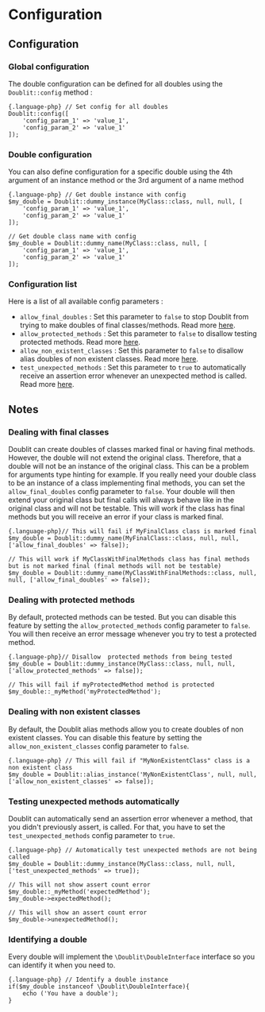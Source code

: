 # Configuration

## Configuration

### Global configuration
The double configuration can be defined for all doubles using the `Doublit::config` method :</p>
    
    {.language-php} // Set config for all doubles
    Doublit::config([
        'config_param_1' => 'value_1',
        'config_param_2' => 'value_1'
    ]);
   
### Double configuration
You can also define configuration for a specific double using the 4th argument of an instance method or the 3rd argument of a name method</p>

    {.language-php} // Get double instance with config
    $my_double = Doublit::dummy_instance(MyClass::class, null, null, [
        'config_param_1' => 'value_1',
        'config_param_2' => 'value_1'
    ]);
    
    // Get double class name with config
    $my_double = Doublit::dummy_name(MyClass::class, null, [
        'config_param_1' => 'value_1',
        'config_param_2' => 'value_1'
    ]);
    
### Configuration list
Here is a list of all available config parameters :

- `allow_final_doubles` : Set this parameter to `false` to stop Doublit from trying to make doubles of final classes/methods. Read more [here](#dealing-with-final-classes).
- `allow_protected_methods` : Set this parameter to `false` to disallow testing protected methods. Read more [here](#dealing-with-protected-methods).
- `allow_non_existent_classes` : Set this parameter to `false` to disallow alias doubles of non existent classes. Read more [here](#dealing-with-non-existent-methods).
- `test_unexpected_methods` : Set this parameter to `true` to automatically receive an assertion error whenever an unexpected method is called. Read more [here](#testing-unexpected-methods-automatically).

## Notes

### Dealing with final classes
Doublit can create doubles of classes marked final or having final methods. However, the double will not extend the original class. Therefore, that a double will not be an instance of the original class. This can be a problem for arguments type hinting for example.
If you really need your double class to be an instance of a class implementing final methods, you can set the `allow_final_doubles` config parameter to `false`. Your double will then extend your original class but final calls will always behave like in the original class and will not be testable. This will work if the class has final methods but you will receive an error if your class is marked final.

    {.language-php}// This will fail if MyFinalClass class is marked final
    $my_double = Doublit::dummy_name(MyFinalClass::class, null, null, ['allow_final_doubles' => false]);
    
    // This will work if MyClassWithFinalMethods class has final methods but is not marked final (final methods will not be testable)
    $my_double = Doublit::dummy_name(MyClassWithFinalMethods::class, null, null, ['allow_final_doubles' => false]);
  
### Dealing with protected methods
By default, protected methods can be tested. But you can disable this feature by setting the `allow_protected_methods` config parameter to `false`. You will then receive an error message whenever you try to test a protected method.
    
    {.language-php}// Disallow  protected methods from being tested
    $my_double = Doublit::dummy_instance(MyClass::class, null, null, ['allow_protected_methods' => false]);
    
    // This will fail if myProtectedMethod method is protected
    $my_double::_myMethod('myProtectedMethod');
    
### Dealing with non existent classes
By default, the Doublit alias methods allow you to create doubles of non existent classes. You can disable this feature by setting the `allow_non_existent_classes` config parameter to `false`.
    
    {.language-php} // This will fail if "MyNonExistentClass" class is a non existent class
    $my_double = Doublit::alias_instance('MyNonExistentClass', null, null, ['allow_non_existent_classes' => false]);
    
### Testing unexpected methods automatically
Doublit can automatically send an assertion error whenever a method, that you didn't previously assert, is called. For that, you have to set the `test_unexpected_methods` config parameter to `true`.
            
    {.language-php} // Automatically test unexpected methods are not being called
    $my_double = Doublit::dummy_instance(MyClass::class, null, null, ['test_unexpected_methods' => true]);
    
    // This will not show assert count error
    $my_double::_myMethod('expectedMethod');
    $my_double->expectedMethod();
    
    // This will show an assert count error
    $my_double->unexpectedMethod();

       
### Identifying a double
Every double will implement the `\Doublit\DoubleInterface` interface so you can identify it when you need to.
    
    {.language-php} // Identify a double instance
    if($my_double instanceof \Doublit\DoubleInterface){
        echo ('You have a double');
    }